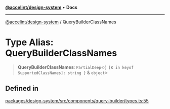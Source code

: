 [**@accelint/design-system**](../README.md) • **Docs**

***

[@accelint/design-system](../README.md) / QueryBuilderClassNames

# Type Alias: QueryBuilderClassNames

> **QueryBuilderClassNames**: `PartialDeep`\<`{ [K in keyof SupportedClassNames]: string }` & `object`\>

## Defined in

[packages/design-system/src/components/query-builder/types.ts:55](https://github.com/gohypergiant/standard-toolkit/blob/258694cea8ed8bbd956b3cf5da47c2c9debcf127/packages/design-system/src/components/query-builder/types.ts#L55)
